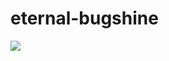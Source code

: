 # eternal-bugshine
![](front_page/achenium_humile_0189_0_model_layers_layer3_4_num_iters_30_lr_0.1_smooth_coef_0_compressed.gif)